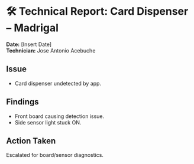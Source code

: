 # 🛠️ Technical Report: Card Dispenser – Madrigal

**Date:** [Insert Date]  
**Technician:** Jose Antonio Acebuche

## Issue
- Card dispenser undetected by app.

## Findings
- Front board causing detection issue.
- Side sensor light stuck ON.

## Action Taken
Escalated for board/sensor diagnostics.